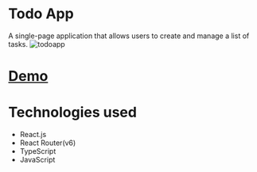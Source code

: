 # Todo App
A single-page application that allows users to create and manage a list of tasks.
![todoapp](./description/todoapp.gif)

# [Demo](https://tanya-grebenkina.github.io/todo-app/)

# Technologies used
- React.js
- React Router(v6)
- TypeScript
- JavaScript
